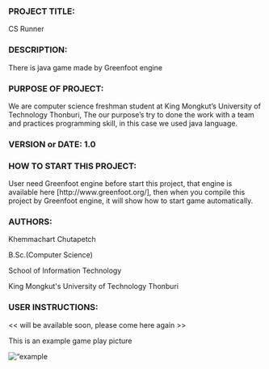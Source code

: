 <h3>PROJECT TITLE:</h3> 
<p>CS Runner</p>

<h3>DESCRIPTION:</h3>
<p>There is java game made by Greenfoot engine</p>

<h3>PURPOSE OF PROJECT:</h3>
<p>We are computer science freshman student at King Mongkut’s University of Technology Thonburi, The our purpose’s try to done the work with a team and practices programming skill, in this case we used java language.</p>

<h3>VERSION or DATE: 1.0</h3>

<h3>HOW TO START THIS PROJECT:</h3>
<p>User need Greenfoot engine before start this project, that engine is available here [http://www.greenfoot.org/], then when you compile this project by Greenfoot engine, it will show how to start game automatically.</p>

<h3>AUTHORS:</h3>
<p>Khemmachart Chutapetch</p>
<p>B.Sc.(Computer Science)</p>
<p>School of Information Technology</p>
<p>King Mongkut's University of Technology Thonburi</p>

<h3>USER INSTRUCTIONS:</h3>
<p><< will be available soon, please come here again >></p>

<p>This is an example game play picture</p>
<img src="https://lh4.googleusercontent.com/-Yvf8Si-RkyQ/UXfvk5TJSKI/AAAAAAAAAHQ/8FkEMqGnvx4/w998-h500-no/1233.jpg" alt=“example picture in CS Runner”>